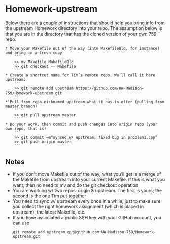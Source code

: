# Homework-upstream


Below there are a couple of instructions that should help you bring info from the upstream Homework directory into your repo. The assumption below is that you are in the directory that has the cloned version of your own 759 repo.		
		
		
	* Move your Makefile out of the way (into MakefileOld, for instance) and bring in a fresh copy
		```
		>> mv Makefile MakefileOld
		>> git checkout -- Makefile 
		```
	* Create a shortcut name for Tim’s remote repo. We’ll call it here upstream:
		```
		>> git remote add upstream https://github.com/UW-Madison-759/Homework-upstream.git
		```
	* Pull from repo nicknamed upstream what it has to offer (pulling from master branch)
		```
		>> git pull upstream master
		```
	* Do your work, then commit and push changes into origin repo (your own repo, that is)
		```
		>> git commit –m”synced w/ upstream; fixed bug in problem1.cpp”
		>> git push origin master
		```
## Notes
- If you don’t move Makefile out of the way, what you’ll get is a merge of the Makefile from upstream into your current Makefile. If this is what you want, then no need to mv and do the git checkout operation
- You are working w/ two repos: origin & upstream. The first is yours; the second is the one Tim put together 
- You need to sync w/ upstream every once in a while, just to make sure you collect the right homework assignment (which is placed in upstream), the latest Makefile, etc.
- If you have associated a public SSH key with your GitHub account, you can use
	```
	git remote add upstream git@github.com:UW-Madison-759/Homework-upstream.git
	```

